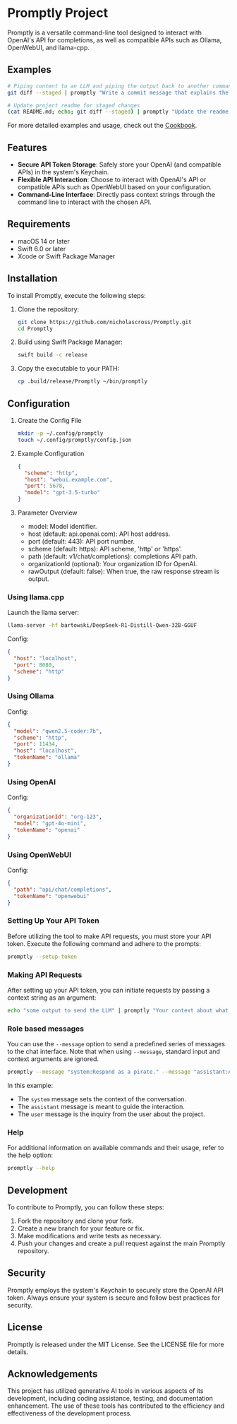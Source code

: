 # Promptly Project

Promptly is a versatile command-line tool designed to interact with OpenAI's API for completions, as well as compatible APIs such as Ollama, OpenWebUI, and llama-cpp.

## Examples

```bash
# Piping content to an LLM and piping the output back to another command
git diff --staged | promptly "Write a commit message that explains the changes in this diff" | pbcopy
```

```bash
# Update project readme for staged changes
(cat README.md; echo; git diff --staged) | promptly "Update the readme for the following changes. When making any modifications to examples, ensure they are relevant to real-world use cases." > README.md
```

For more detailed examples and usage, check out the [Cookbook](Docs/cookbook.md).

## Features

- **Secure API Token Storage**: Safely store your OpenAI (and compatible APIs) in the system's Keychain.
- **Flexible API Interaction**: Choose to interact with OpenAI's API or compatible APIs such as OpenWebUI based on your configuration.
- **Command-Line Interface**: Directly pass context strings through the command line to interact with the chosen API.

## Requirements

- macOS 14 or later
- Swift 6.0 or later
- Xcode or Swift Package Manager

## Installation

To install Promptly, execute the following steps:

1. Clone the repository:
   ```bash
   git clone https://github.com/nicholascross/Promptly.git
   cd Promptly
   ```

2. Build using Swift Package Manager:
   ```bash
   swift build -c release
   ```

3. Copy the executable to your PATH:
   ```bash
   cp .build/release/Promptly ~/bin/promptly
   ```

## Configuration

1. Create the Config File
   ```bash
   mkdir -p ~/.config/promptly
   touch ~/.config/promptly/config.json
   ```

2. Example Configuration
   ```json
   {
     "scheme": "http",
     "host": "webui.example.com",
     "port": 5678,
     "model": "gpt-3.5-turbo"
   }
   ```

3. Parameter Overview
   - model: Model identifier.
   - host (default: api.openai.com): API host address.
   - port (default: 443): API port number.
   - scheme (default: https): API scheme, 'http' or 'https'.
   - path (default: v1/chat/completions): completions API path.
   - organizationId (optional): Your organization ID for OpenAI.
   - rawOutput (default: false): When true, the raw response stream is output.

### Using llama.cpp

Launch the llama server:
```bash
llama-server -hf bartowski/DeepSeek-R1-Distill-Qwen-32B-GGUF
```

Config:
```json
{
  "host": "localhost",
  "port": 8080,
  "scheme": "http"
}
```

### Using Ollama

Config:
```json
{
  "model": "qwen2.5-coder:7b",
  "scheme": "http",
  "port": 11434,
  "host": "localhost",
  "tokenName": "ollama"
}
```

### Using OpenAI

Config:
```json
{
  "organizationId": "org-123",
  "model": "gpt-4o-mini",
  "tokenName": "openai"
}
```

### Using OpenWebUI

Config:
```json
{
  "path": "api/chat/completions",
  "tokenName": "openwebui"
}
```

### Setting Up Your API Token

Before utilizing the tool to make API requests, you must store your API token. Execute the following command and adhere to the prompts:
```bash
promptly --setup-token
```

### Making API Requests

After setting up your API token, you can initiate requests by passing a context string as an argument:
```bash
echo "some output to send the LLM" | promptly "Your context about what to do with the input"
```

### Role based messages

You can use the `--message` option to send a predefined series of messages to the chat interface. Note that when using `--message`, standard input and context arguments are ignored.

```bash
promptly --message "system:Respond as a pirate." --message "assistant:Ahoy" --message "user:Can you tell me a story?"
```

In this example:
- The `system` message sets the context of the conversation.
- The `assistant` message is meant to guide the interaction.
- The `user` message is the inquiry from the user about the project.

### Help

For additional information on available commands and their usage, refer to the help option:
```bash
promptly --help
```

## Development

To contribute to Promptly, you can follow these steps:

1. Fork the repository and clone your fork.
2. Create a new branch for your feature or fix.
3. Make modifications and write tests as necessary.
4. Push your changes and create a pull request against the main Promptly repository.

## Security

Promptly employs the system's Keychain to securely store the OpenAI API token. Always ensure your system is secure and follow best practices for security.

## License

Promptly is released under the MIT License. See the LICENSE file for more details.

## Acknowledgements

This project has utilized generative AI tools in various aspects of its development, including coding assistance, testing, and documentation enhancement. The use of these tools has contributed to the efficiency and effectiveness of the development process.
